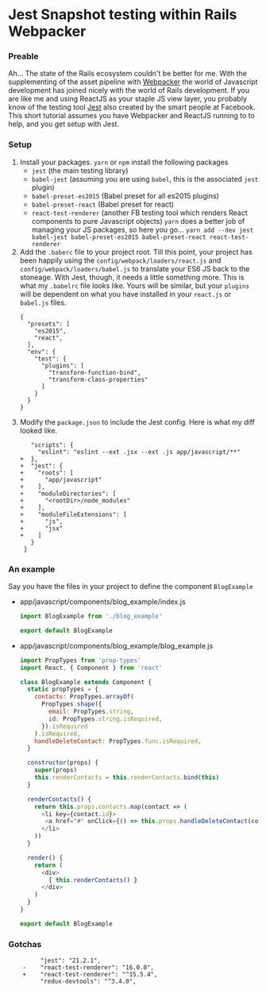 # Jest Snapshot testing within Rails Webpacker
### Preable
Ah... The state of the Rails ecosystem couldn't be better for me. With the supplementing of the asset pipeline with [Webpacker](https://github.com/rails/webpacker) the world of Javascript development has joined nicely with the world of Rails development.
If you are like me and using ReactJS as your staple JS view layer, you probably know of the testing tool [Jest](https://facebook.github.io/jest/) also created by the smart people at Facebook. This short tutorial assumes you have Webpacker and ReactJS running to to help, and you get setup with Jest.
### Setup
1. Install your packages. 
`yarn` or `npm` install the following packages 
    * `jest` (the main testing library)
    * `babel-jest` (assuming you are using `babel`, this is the associated `jest` plugin)
    * `babel-preset-es2015` (Babel preset for all es2015 plugins) 
    * `babel-preset-react` (Babel preset for react) 
    * `react-test-renderer` (another FB testing tool which renders React components to pure Javascript objects)
`yarn` does a better job of managing your JS packages, so here you go...
```yarn add --dev jest babel-jest babel-preset-es2015 babel-preset-react react-test-renderer```
1. Add the `.baberc` file to your project root.
Till this point, your project has been happily using the `config/webpack/loaders/react.js` and `config/webpack/loaders/babel.js` to translate your ES6 JS back to the stoneage. With Jest, though, it needs a little something more. 
This is what my `.babelrc` file looks like. Yours will be similar, but your `plugins` will be dependent on what you have installed in your `react.js` or `babel.js` files. 
    ```
    {
      "presets": [
        "es2015",
        "react",
      ],
      "env": {
        "test": {
          "plugins": [
            "transform-function-bind",
            "transform-class-properties"
          ]
        }
      }
    }
    ```
1. Modify the `package.json` to include the Jest config. Here is what my diff looked like.
    ```
       "scripts": {
         "eslint": "eslint --ext .jsx --ext .js app/javascript/**"
    +  },
    +  "jest": {
    +    "roots": [
    +      "app/javascript"
    +    ],
    +    "moduleDirectories": [
    +      "<rootDir>/node_modules"
    +    ],
    +    "moduleFileExtensions": [
    +      "js",
    +      "jsx"
    +    ]
       }
     }
    ```
### An example
Say you have the files in your project to define the component `BlogExample`
* app/javascript/components/blog_example/index.js
    ```javascript
    import BlogExample from './blog_example'
    
    export default BlogExample
    ```
* app/javascript/components/blog_example/blog_example.js
    ```javascript
    import PropTypes from 'prop-types'
    import React, { Component } from 'react'
    
    class BlogExample extends Component {
      static propTypes = {
        contacts: PropTypes.arrayOf(
          PropTypes.shape({
            email: PropTypes.string,
            id: PropTypes.string.isRequired,
          }).isRequired
        ).isRequired,
        handleDeleteContact: PropTypes.func.isRequired,
      }
    
      constructor(props) {
        super(props)
        this.renderContacts = this.renderContacts.bind(this)
      }
    
      renderContacts() {
        return this.props.contacts.map(contact => (
          <li key={contact.id}>
           <a href="#" onClick={() => this.props.handleDeleteContact(contact)}>{contact.email}</a>
          </li>
        ))
      }
    
      render() {
        return (
          <div>
            { this.renderContacts() }
          </div>
        )
      }
    }
    
    export default BlogExample
    ```

### Gotchas
```
         "jest": "21.2.1",
    -    "react-test-renderer": "16.0.0",
    +    "react-test-renderer": "^15.5.4",
         "redux-devtools": "^3.4.0",
```